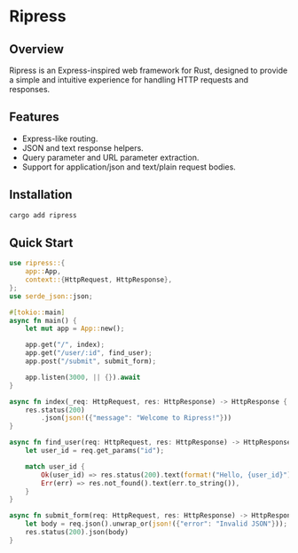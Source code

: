 # Ripress

## Overview

Ripress is an Express-inspired web framework for Rust, designed to provide a simple and intuitive experience for handling HTTP requests and responses.

## Features

- Express-like routing.
- JSON and text response helpers.
- Query parameter and URL parameter extraction.
- Support for application/json and text/plain request bodies.

## Installation

```bash
cargo add ripress
```

## Quick Start

```rust
use ripress::{
    app::App,
    context::{HttpRequest, HttpResponse},
};
use serde_json::json;

#[tokio::main]
async fn main() {
    let mut app = App::new();

    app.get("/", index);
    app.get("/user/:id", find_user);
    app.post("/submit", submit_form);

    app.listen(3000, || {}).await
}

async fn index(_req: HttpRequest, res: HttpResponse) -> HttpResponse {
    res.status(200)
        .json(json!({"message": "Welcome to Ripress!"}))
}

async fn find_user(req: HttpRequest, res: HttpResponse) -> HttpResponse {
    let user_id = req.get_params("id");

    match user_id {
        Ok(user_id) => res.status(200).text(format!("Hello, {user_id}")),
        Err(err) => res.not_found().text(err.to_string()),
    }
}

async fn submit_form(req: HttpRequest, res: HttpResponse) -> HttpResponse {
    let body = req.json().unwrap_or(json!({"error": "Invalid JSON"}));
    res.status(200).json(body)
}
```
